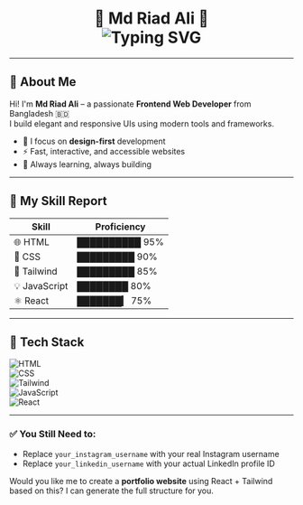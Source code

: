 <!-- Gradient Banner (Use real image in GitHub Pages) -->
<h1 align="center">
  🌟 Md Riad Ali 🌟<br/>
  <img src="https://readme-typing-svg.demolab.com?font=Fira+Code&weight=600&size=24&pause=1000&center=true&vCenter=true&width=435&lines=Frontend+Web+Developer;I+love+React%2C+Tailwind+%26+JS" alt="Typing SVG" />
</h1>

---

## 💫 About Me

Hi! I'm **Md Riad Ali** – a passionate **Frontend Web Developer** from Bangladesh 🇧🇩  
I build elegant and responsive UIs using modern tools and frameworks.

- 🎨 I focus on **design-first** development  
- ⚡ Fast, interactive, and accessible websites  
- 🚀 Always learning, always building

---

## 🚀 My Skill Report

| Skill        | Proficiency |
|--------------|-------------|
| 🌐 HTML       | ██████████ 95% |
| 🎨 CSS        | █████████ 90% |
| 🎯 Tailwind   | █████████ 85% |
| 💡 JavaScript | ████████ 80% |
| ⚛️ React      | ███████▎ 75% |

---

## 🧠 Tech Stack

![HTML](https://img.shields.io/badge/HTML5-E34F26?style=for-the-badge&logo=html5&logoColor=white)  
![CSS](https://img.shields.io/badge/CSS3-1572B6?style=for-the-badge&logo=css3&logoColor=white)  
![Tailwind](https://img.shields.io/badge/Tailwind_CSS-38B2AC?style=for-the-badge&logo=tailwind-css&logoColor=white)  
![JavaScript](https://img.shields.io/badge/JavaScript-F7DF1E?style=for-the-badge&logo=javascript&logoColor=black)  
![React](https://img.shields.io/badge/React-20232A?style=for-the-badge&logo=react&logoColor=61DAFB)

---


### ✅ You Still Need to:

- Replace `your_instagram_username` with your real Instagram username
- Replace `your_linkedin_username` with your actual LinkedIn profile ID

Would you like me to create a **portfolio website** using React + Tailwind based on this? I can generate the full structure for you.







